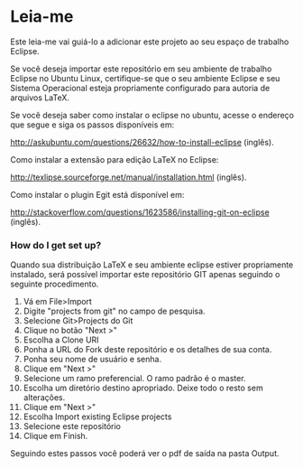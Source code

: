 # Leia-me #

Este leia-me vai guiá-lo a adicionar este projeto ao seu espaço de trabalho Eclipse.

Se você deseja importar este repositório em seu ambiente de trabalho Eclipse no Ubuntu Linux, certifique-se que o seu ambiente Eclipse e seu Sistema Operacional esteja propriamente configurado para autoria de arquivos LaTeX.

Se você deseja saber como instalar o eclipse no ubuntu, acesse o endereço que segue e siga os passos disponíveis em:

http://askubuntu.com/questions/26632/how-to-install-eclipse (inglês).

Como instalar a extensão para edição LaTeX no Eclipse:

http://texlipse.sourceforge.net/manual/installation.html (inglês).

Como instalar o plugin Egit está disponível em:

http://stackoverflow.com/questions/1623586/installing-git-on-eclipse (inglês).

### How do I get set up? ###

Quando sua distribuição LaTeX e seu ambiente eclipse estiver propriamente instalado, será possível importar este repositório GIT apenas seguindo o seguinte procedimento.


1. Vá em File>Import
2. Digite "projects from git" no campo de pesquisa.
3. Selecione Git>Projects do Git
4. Clique no botão "Next >"
5. Escolha a Clone URI
6. Ponha a URL do Fork deste repositório e os detalhes de sua conta.
7. Ponha seu nome de usuário e senha.
8. Clique em "Next >"
9. Selecione um ramo preferencial. O ramo padrão é o master.
10. Escolha um diretório destino apropriado. Deixe todo o resto sem alterações.
11. Clique em "Next >"
12. Escolha Import existing Eclipse projects
13. Selecione este repositório
14. Clique em Finish.

Seguindo estes passos você poderá ver o pdf de saída na pasta Output.